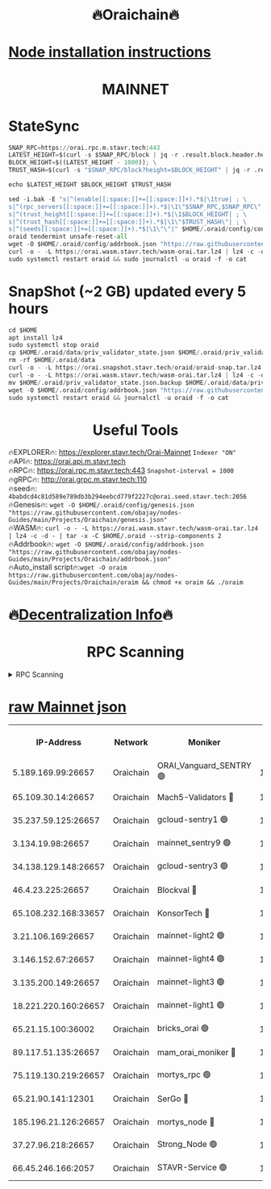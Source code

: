 <h1 align="center"> 🔥Oraichain🔥</h1>

[Node installation instructions](https://github.com/obajay/nodes-Guides/tree/main/Projects/Oraichain)
=
<h1 align="center"> MAINNET</h1>

# StateSync
```python
SNAP_RPC=https://orai.rpc.m.stavr.tech:443
LATEST_HEIGHT=$(curl -s $SNAP_RPC/block | jq -r .result.block.header.height); \
BLOCK_HEIGHT=$((LATEST_HEIGHT - 1000)); \
TRUST_HASH=$(curl -s "$SNAP_RPC/block?height=$BLOCK_HEIGHT" | jq -r .result.block_id.hash)

echo $LATEST_HEIGHT $BLOCK_HEIGHT $TRUST_HASH

sed -i.bak -E "s|^(enable[[:space:]]+=[[:space:]]+).*$|\1true| ; \
s|^(rpc_servers[[:space:]]+=[[:space:]]+).*$|\1\"$SNAP_RPC,$SNAP_RPC\"| ; \
s|^(trust_height[[:space:]]+=[[:space:]]+).*$|\1$BLOCK_HEIGHT| ; \
s|^(trust_hash[[:space:]]+=[[:space:]]+).*$|\1\"$TRUST_HASH\"| ; \
s|^(seeds[[:space:]]+=[[:space:]]+).*$|\1\"\"|" $HOME/.oraid/config/config.toml
oraid tendermint unsafe-reset-all
wget -O $HOME/.oraid/config/addrbook.json "https://raw.githubusercontent.com/obajay/nodes-Guides/main/Projects/Oraichain/addrbook.json"
curl -o - -L https://orai.wasm.stavr.tech/wasm-orai.tar.lz4 | lz4 -c -d - | tar -x -C $HOME/.oraid --strip-components 2
sudo systemctl restart oraid && sudo journalctl -u oraid -f -o cat
```
# SnapShot (~2 GB) updated every 5 hours
```python
cd $HOME
apt install lz4
sudo systemctl stop oraid
cp $HOME/.oraid/data/priv_validator_state.json $HOME/.oraid/priv_validator_state.json.backup
rm -rf $HOME/.oraid/data
curl -o - -L https://orai.snapshot.stavr.tech/oraid/oraid-snap.tar.lz4 | lz4 -c -d - | tar -x -C $HOME/.oraid --strip-components 2
curl -o - -L https://orai.wasm.stavr.tech/wasm-orai.tar.lz4 | lz4 -c -d - | tar -x -C $HOME/.oraid --strip-components 2
mv $HOME/.oraid/priv_validator_state.json.backup $HOME/.oraid/data/priv_validator_state.json
wget -O $HOME/.oraid/config/addrbook.json "https://raw.githubusercontent.com/obajay/nodes-Guides/main/Projects/Oraichain/addrbook.json"
sudo systemctl restart oraid && journalctl -u oraid -f -o cat
```

 <h1 align="center"> Useful Tools</h1>

🔥EXPLORER🔥:     https://explorer.stavr.tech/Orai-Mainnet        `Indexer "ON"` \
🔥API🔥:          https://orai.api.m.stavr.tech \
🔥RPC🔥:          https://orai.rpc.m.stavr.tech:443              `Snapshot-interval = 1000` \
🔥gRPC🔥:         http://orai.grpc.m.stavr.tech:110 \
🔥seed🔥:      `4babdcd4c81d589e789db3b294eebcd779f2227c@orai.seed.stavr.tech:2056` \
🔥Genesis🔥:   `wget -O $HOME/.oraid/config/genesis.json "https://raw.githubusercontent.com/obajay/nodes-Guides/main/Projects/Oraichain/genesis.json"` \
🔥WASM🔥:      `curl -o - -L https://orai.wasm.stavr.tech/wasm-orai.tar.lz4 | lz4 -c -d - | tar -x -C $HOME/.oraid --strip-components 2` \
🔥Addrbook🔥:  `wget -O $HOME/.oraid/config/addrbook.json "https://raw.githubusercontent.com/obajay/nodes-Guides/main/Projects/Oraichain/addrbook.json"` \
🔥Auto_install script🔥:`wget -O oraim https://raw.githubusercontent.com/obajay/nodes-Guides/main/Projects/Oraichain/oraim && chmod +x oraim && ./oraim`

🔥[Decentralization Info](https://github.com/obajay/StateSync-snapshots/tree/main/Projects/Oraichain/Decentralization)🔥
=
<h1 align="center"> RPC Scanning</h1>

<details>
<summary>RPC Scanning</summary>

<h2 align="center"> We scan nodes in real time every 4 hours. And we provide the final result of RPC endpoints.
We cannot influence the operation of these nodes in any way. </h2>


```python
If Voting Power is higher than 0 --> then the Node is a validator of the network and may be subject to attack and be a potential threat to the chain.
```
```python
We marked such validators with a red symbol
```

</details>

[raw Mainnet json](https://rpc-check.oraim.stavr.tech/oraim/rpc-oraim-result.json)
=


<table><tr><th>IP-Address</th><th>Network</th><th>Moniker</th><th>Latest Block Height</th><th>Earliest Block Height</th><th>Catching Up</th><th>Tx Index</th><th>Voting Power</th><th>Scan Time</th></tr><tr><td>5.189.169.99:26657</td><td>Oraichain</td><td>ORAI_Vanguard_SENTRY 🟢</td><td>16099345</td><td>0</td><td>False</td><td>on</td><td>0</td><td>2024-03-07T11:59:27.007568526UTC</td></tr><tr><td>65.109.30.14:26657</td><td>Oraichain</td><td>Mach5-Validators 🔴</td><td>16099355</td><td>0</td><td>False</td><td>off</td><td>644</td><td>2024-03-07T12:00:26.421857236UTC</td></tr><tr><td>35.237.59.125:26657</td><td>Oraichain</td><td>gcloud-sentry1 🟢</td><td>16099345</td><td>1</td><td>False</td><td>on</td><td>0</td><td>2024-03-07T11:59:24.204568897UTC</td></tr><tr><td>3.134.19.98:26657</td><td>Oraichain</td><td>mainnet_sentry9 🟢</td><td>16099351</td><td>1</td><td>False</td><td>on</td><td>0</td><td>2024-03-07T11:59:59.266367797UTC</td></tr><tr><td>34.138.129.148:26657</td><td>Oraichain</td><td>gcloud-sentry3 🟢</td><td>16099353</td><td>1</td><td>False</td><td>on</td><td>0</td><td>2024-03-07T12:00:14.198924394UTC</td></tr><tr><td>46.4.23.225:26657</td><td>Oraichain</td><td>Blockval 🔴</td><td>16099356</td><td>10774049</td><td>False</td><td>off</td><td>276493</td><td>2024-03-07T12:00:31.250040942UTC</td></tr><tr><td>65.108.232.168:33657</td><td>Oraichain</td><td>KonsorTech 🔴</td><td>16099345</td><td>14344801</td><td>False</td><td>off</td><td>50588</td><td>2024-03-07T11:59:23.557185928UTC</td></tr><tr><td>3.21.106.169:26657</td><td>Oraichain</td><td>mainnet-light2 🟢</td><td>16099349</td><td>15275144</td><td>False</td><td>on</td><td>0</td><td>2024-03-07T11:59:50.414023747UTC</td></tr><tr><td>3.146.152.67:26657</td><td>Oraichain</td><td>mainnet-light4 🟢</td><td>16099351</td><td>15275144</td><td>False</td><td>on</td><td>0</td><td>2024-03-07T12:00:01.976050965UTC</td></tr><tr><td>3.135.200.149:26657</td><td>Oraichain</td><td>mainnet-light3 🟢</td><td>16099352</td><td>15275144</td><td>False</td><td>on</td><td>0</td><td>2024-03-07T12:00:06.745267526UTC</td></tr><tr><td>18.221.220.160:26657</td><td>Oraichain</td><td>mainnet-light1 🟢</td><td>16099353</td><td>15643601</td><td>False</td><td>on</td><td>0</td><td>2024-03-07T12:00:11.448821121UTC</td></tr><tr><td>65.21.15.100:36002</td><td>Oraichain</td><td>bricks_orai 🟢</td><td>16099356</td><td>15848470</td><td>False</td><td>on</td><td>0</td><td>2024-03-07T12:00:31.030904551UTC</td></tr><tr><td>89.117.51.135:26657</td><td>Oraichain</td><td>mam_orai_moniker 🔴</td><td>16099345</td><td>15951001</td><td>False</td><td>on</td><td>5</td><td>2024-03-07T11:59:24.533987775UTC</td></tr><tr><td>75.119.130.219:26657</td><td>Oraichain</td><td>mortys_rpc 🟢</td><td>16099355</td><td>15960001</td><td>False</td><td>on</td><td>0</td><td>2024-03-07T12:00:21.757299714UTC</td></tr><tr><td>65.21.90.141:12301</td><td>Oraichain</td><td>SerGo 🔴</td><td>16099354</td><td>15999354</td><td>False</td><td>off</td><td>1</td><td>2024-03-07T12:00:18.633742344UTC</td></tr><tr><td>185.196.21.126:26657</td><td>Oraichain</td><td>mortys_node 🔴</td><td>16099345</td><td>16058801</td><td>False</td><td>on</td><td>168402</td><td>2024-03-07T11:59:27.307614501UTC</td></tr><tr><td>37.27.96.218:26657</td><td>Oraichain</td><td>Strong_Node 🟢</td><td>16099357</td><td>16086201</td><td>False</td><td>on</td><td>0</td><td>2024-03-07T12:00:33.681711199UTC</td></tr><tr><td>66.45.246.166:2057</td><td>Oraichain</td><td>STAVR-Service 🟢</td><td>16099355</td><td>16096001</td><td>False</td><td>on</td><td>0</td><td>2024-03-07T12:00:21.333484604UTC</td></tr></table>
